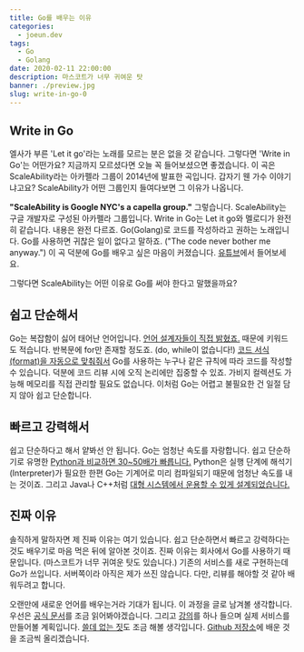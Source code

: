 ```yaml
---
title: Go를 배우는 이유
categories:
  - joeun.dev
tags:
  - Go
  - Golang
date: 2020-02-11 22:00:00
description: 마스코트가 너무 귀여운 탓
banner: ./preview.jpg
slug: write-in-go-0
---
```


## Write in Go

엘사가 부른 'Let it go'라는 노래를 모르는 분은 없을 것 같습니다. 그렇다면 'Write in Go'는 어떤가요? 지금까지 모르셨다면 오늘 꼭 들어보셨으면 좋겠습니다. 이 곡은 ScaleAbility라는 아카펠라 그룹이 2014년에 발표한 곡입니다. 갑자기 웬 가수 이야기냐고요? ScaleAbility가 어떤 그룹인지 들여다보면 그 이유가 나옵니다.

**"ScaleAbility is Google NYC's a capella group."** 그렇습니다. ScaleAbility는 구글 개발자로 구성된 아카펠라 그룹입니다. Write in Go는 Let it go와 멜로디가 완전히 같습니다. 내용은 완전 다르죠. Go(Golang)로 코드를 작성하라고 권하는 노래입니다. Go를 사용하면 귀찮은 일이 없다고 말하죠. ("The code never bother me anyway.") 이 곡 덕분에 Go를 배우고 싶은 마음이 커졌습니다. [유튜브](https://www.youtube.com/watch?v=LJvEIjRBSDA)에서 들어보세요.

그렇다면 ScaleAbility는 어떤 이유로 Go를 써야 한다고 말했을까요?

## 쉽고 단순해서

Go는 복잡함이 싫어 태어난 언어입니다. [언어 설계자들이 직접 밝혔죠.](https://web.archive.org/web/20140313072938/http://www.drdobbs.com/open-source/interview-with-ken-thompson/229502480) 때문에 키워드도 적습니다. 반복문에 for만 존재할 정도죠. (do, while이 없습니다!) [코드 서식(format)을 자동으로 맞춰줘서](https://golang.org/doc/effective_go.html#formatting) Go를 사용하는 누구나 같은 규칙에 따라 코드를 작성할 수 있습니다. 덕분에 코드 리뷰 시에 오직 논리에만 집중할 수 있죠. 가비지 컬렉션도 가능해 메모리를 직접 관리할 필요도 없습니다. 이처럼 Go는 어렵고 불필요한 건 일절 담지 않아 쉽고 단순합니다.

## 빠르고 강력해서

쉽고 단순하다고 해서 얕봐선 안 됩니다. Go는 엄청난 속도를 자랑합니다. 쉽고 단순하기로 유명한 [Python과 비교하면 30~50배가 빠릅니다.](https://www.edureka.co/blog/golang-vs-python/#perf) Python은 실행 단계에 해석기(Interpreter)가 필요한 한편 Go는 기계어로 미리 컴파일되기 때문에 엄청난 속도를 내는 것이죠. 그리고 Java나 C++처럼 [대형 시스템에서 운용할 수 있게 설계되었습니다.](https://youtu.be/7VcArS4Wpqk?t=575)

## 진짜 이유

솔직하게 말하자면 제 진짜 이유는 여기 있습니다. 쉽고 단순하면서 빠르고 강력하다는 것도 배우기로 마음 먹은 뒤에 알아본 것이죠. 진짜 이유는 회사에서 Go를 사용하기 때문입니다. (마스코트가 너무 귀여운 탓도 있습니다.) 기존의 서비스를 새로 구현하는데 Go가 쓰입니다. 서버쪽이라 아직은 제가 쓰진 않습니다. 다만, 리뷰를 해야할 것 같아 배워두려고 합니다.

오랜만에 새로운 언어를 배우는거라 기대가 됩니다. 이 과정을 글로 남겨볼 생각합니다. 우선은 [공식 문서](https://golang.org/doc/)를 조금 읽어봐야겠습니다. 그리고 [강의](https://academy.nomadcoders.co/p/go-for-beginners)를 하나 들으며 실제 서비스를 만들어볼 계획입니다. [쓸데 없는 짓](https://github.com/golang/go/wiki/WebAssembly)도 조금 해볼 생각입니다. [Github 저장소](https://github.com/joeunha/write-in-go)에 배운 것을 조금씩 올리겠습니다.
